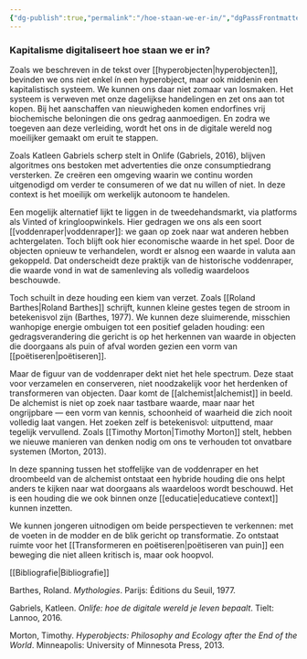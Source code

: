 ```yaml
---
{"dg-publish":true,"permalink":"/hoe-staan-we-er-in/","dgPassFrontmatter":true}
---
```


### Kapitalisme digitaliseert hoe staan we er in?

Zoals we beschreven in de tekst over [[hyperobjecten\|hyperobjecten]], bevinden we ons niet enkel ín een hyperobject, maar ook middenin een kapitalistisch systeem. We kunnen ons daar niet zomaar van losmaken. Het systeem is verweven met onze dagelijkse handelingen en zet ons aan tot kopen. Bij het aanschaffen van nieuwigheden komen endorfines vrij  biochemische beloningen die ons gedrag aanmoedigen. En zodra we toegeven aan deze verleiding, wordt het ons in de digitale wereld nog moeilijker gemaakt om eruit te stappen.

Zoals Katleen Gabriels scherp stelt in Onlife (Gabriels, 2016), blijven algoritmes ons bestoken met advertenties die onze consumptiedrang versterken. Ze creëren een omgeving waarin we continu worden uitgenodigd om verder te consumeren of we dat nu willen of niet. In deze context is het moeilijk om werkelijk autonoom te handelen.

Een mogelijk alternatief lijkt te liggen in de tweedehandsmarkt, via platforms als Vinted of kringloopwinkels. Hier gedragen we ons als een soort [[voddenraper\|voddenraper]]: we gaan op zoek naar wat anderen hebben achtergelaten. Toch blijft ook hier economische waarde in het spel. Door de objecten opnieuw te verhandelen, wordt er alsnog een waarde in valuta aan gekoppeld. Dat onderscheidt deze praktijk van de historische voddenraper, die waarde vond in wat de samenleving als volledig waardeloos beschouwde.

Toch schuilt in deze houding een kiem van verzet. Zoals [[Roland Barthes\|Roland Barthes]] schrijft, kunnen kleine gestes tegen de stroom in betekenisvol zijn (Barthes, 1977). We kunnen deze sluimerende, misschien wanhopige energie ombuigen tot een positief geladen houding: een gedragsverandering die gericht is op het herkennen van waarde in objecten die doorgaans als puin of afval worden gezien  een vorm van [[poëtiseren\|poëtiseren]].

Maar de figuur van de voddenraper dekt niet het hele spectrum. Deze staat voor verzamelen en conserveren, niet noodzakelijk voor het herdenken of transformeren van objecten. Daar komt de [[alchemist\|alchemist]] in beeld. De alchemist is niet op zoek naar tastbare waarde, maar naar het ongrijpbare — een vorm van kennis, schoonheid of waarheid die zich nooit volledig laat vangen. Het zoeken zelf is betekenisvol: uitputtend, maar tegelijk vervullend. Zoals [[Timothy Morton\|Timothy Morton]] stelt, hebben we nieuwe manieren van denken nodig om ons te verhouden tot onvatbare systemen (Morton, 2013).

In deze spanning tussen het stoffelijke van de voddenraper en het droombeeld van de alchemist ontstaat een hybride houding die ons helpt anders te kijken naar wat doorgaans als waardeloos wordt beschouwd. Het is een houding die we ook binnen onze [[educatie\|educatieve context]] kunnen inzetten.

We kunnen jongeren uitnodigen om beide perspectieven te verkennen: met de voeten in de modder en de blik gericht op transformatie. Zo ontstaat ruimte voor het [[Transformeren en poëtiseren\|poëtiseren van puin]] een beweging die niet alleen kritisch is, maar ook hoopvol.

[[Bibliografie\|Bibliografie]]

Barthes, Roland. _Mythologies_. Parijs: Éditions du Seuil, 1977.

Gabriels, Katleen. _Onlife: hoe de digitale wereld je leven bepaalt_. Tielt: Lannoo, 2016.

Morton, Timothy. _Hyperobjects: Philosophy and Ecology after the End of the World_. Minneapolis: University of Minnesota Press, 2013.

